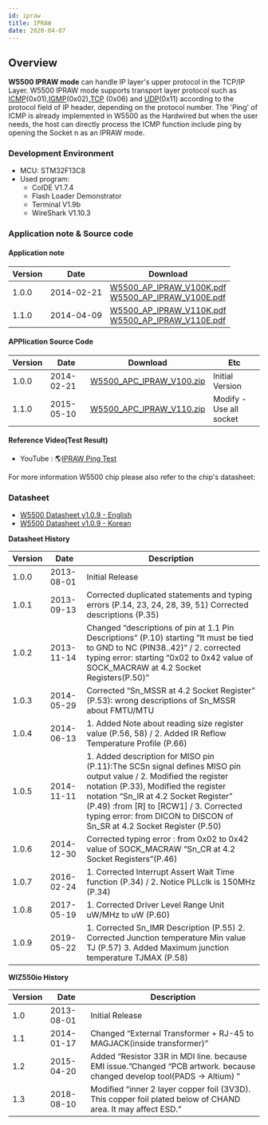 ```yaml
---
id: ipraw
title: IPRAW
date: 2020-04-07
---
```


## Overview

**W5500 IPRAW mode** can handle IP layer's upper protocol
in the TCP/IP Layer. W5500 IPRAW mode supports transport layer protocol
such as
[ICMP](<http://en.wikipedia.org/wiki/Internet_Control_Message_Protocol>)(0x01),[IGMP](<http://en.wikipedia.org/wiki/Internet_Group_Management_Protocol>)(0x02),[TCP](<http://en.wikipedia.org/wiki/Transmission_Control_Protocol>)
(0x06) and
[UDP](<http://en.wikipedia.org/wiki/User_Datagram_Protocol>)(0x11)
according to the protocol field of IP header, depending on the protocol
number. The 'Ping' of ICMP is already implemented in W5500 as the
Hardwired but when the user needs, the host can directly process the
ICMP function include ping by opening the Socket n as an IPRAW mode.

### Development Environment
   * MCU: STM32F13C8
   * Used program:
      * CoIDE V1.7.4
      * Flash Loader Demonstrator
      * Terminal V1.9b
      * WireShark V1.10.3

### Application note & Source code

#### Application note

| Version | Date       | Download                                                                                                                                                                                                                                                                                       |
| ------- | ---------- | ---------------------------------------------------------------------------------------------------------------------------------------------------------------------------------------------------------------------------------------------------------------------------------------------- |
| 1.0.0   | 2014-02-21 | <a href="https://d3cmhcsnvv7jc.cloudfront.net/docs/img/products/w5500/w5500_ap_ipraw_v100k.pdf" target="_blank">W5500_AP_IPRAW_V100K.pdf</a><br /><a href="https://d3cmhcsnvv7jc.cloudfront.net/docs/img/products/w5500/w5500_ap_ipraw_v100e.pdf" target="_blank">W5500_AP_IPRAW_V100E.pdf</a> |
| 1.1.0   | 2014-04-09 | <a href="https://d3cmhcsnvv7jc.cloudfront.net/docs/img/products/w5500/w5500_ap_ipraw_v110k.pdf" target="_blank">W5500_AP_IPRAW_V110K.pdf</a><br /><a href="https://d3cmhcsnvv7jc.cloudfront.net/docs/img/products/w5500/w5500_ap_ipraw_v110e.pdf" target="_blank">W5500_AP_IPRAW_V110E.pdf</a> |

#### APPlication Source Code
| Version | Date       | Download                                                                                                                                     | Etc                     |
| ------- | ---------- | -------------------------------------------------------------------------------------------------------------------------------------------- | ----------------------- |
| 1.0.0   | 2014-02-21 | <a href="https://d3cmhcsnvv7jc.cloudfront.net/docs/img/products/w5500/w5500_apc_ipraw_v100.zip" target="_blank">W5500_APC_IPRAW_V100.zip</a> | Initial Version         |
| 1.1.0   | 2015-05-10 | <a href="https://d3cmhcsnvv7jc.cloudfront.net/docs/img/products/w5500/w5500_apc_ipraw_v110.zip" target="_blank">W5500_APC_IPRAW_V110.zip</a> | Modify - Use all socket |

#### Reference Video(Test Result)

   * YouTube : 🌎[IPRAW Ping Test](https://www.youtube.com/watch?v=XqEvf088CC4)

For more information W5500 chip please also refer to the chip's datasheet:

### Datasheet
  * <a href="https://d3cmhcsnvv7jc.cloudfront.net/docs/img/products/w5500/w5500_ds_v109e.pdf" target="_blank">W5500 Datasheet v1.0.9 - English</a>
  * <a href="https://d3cmhcsnvv7jc.cloudfront.net/docs/img/products/w5500/w5500_ds_v109k.pdf" target="_blank">W5500 Datasheet v1.0.9 - Korean</a>
  
**Datasheet History**

| Version | Date       | Description                                                                                                                                                                                                                                                                                                          |
| ------- | ---------- | -------------------------------------------------------------------------------------------------------------------------------------------------------------------------------------------------------------------------------------------------------------------------------------------------------------------- |
| 1.0.0   | 2013-08-01 | Initial Release                                                                                                                                                                                                                                                                                                      |
| 1.0.1   | 2013-09-13 | Corrected duplicated statements and typing errors (P.14, 23, 24, 28, 39, 51) Corrected descriptions (P.35)                                                                                                                                                                                                           |
| 1.0.2   | 2013-11-14 | Changed “descriptions of pin at 1.1 Pin Descriptions” (P.10) starting ”It must be tied to GND to NC (PIN38..42)” / 2. corrected typing error: starting “0x02 to 0x42 value of SOCK_MACRAW at 4.2 Socket Registers(P.50)”                                                                                             |
| 1.0.3   | 2014-05-29 | Corrected “Sn_MSSR at 4.2 Socket Register” (P.53): wrong descriptions of Sn_MSSR about FMTU/MTU                                                                                                                                                                                                                      |
| 1.0.4   | 2014-06-13 | 1. Added Note about reading size register value (P.56, 58) / 2. Added IR Reflow Temperature Profile (P.66)                                                                                                                                                                                                           |
| 1.0.5   | 2014-11-11 | 1. Added description for MISO pin (P.11):The SCSn signal defines MISO pin output value / 2. Modified the register notation (P.33), Modified the register notation “Sn_IR at 4.2 Socket Register” (P.49) :from [R] to [RCW1] / 3. Corrected typing error: from DICON to DISCON of Sn_SR at 4.2 Socket Register (P.50) |
| 1.0.6   | 2014-12-30 | Corrected typing error : from 0x02 to 0x42 value of SOCK_MACRAW “Sn_CR at 4.2 Socket Registers”(P.46)                                                                                                                                                                                                                |
| 1.0.7   | 2016-02-24 | 1. Corrected Interrupt Assert Wait Time function (P.34) / 2. Notice PLLclk is 150MHz (P.34)                                                                                                                                                                                                                          |
| 1.0.8   | 2017-05-19 | 1. Corrected Driver Level Range Unit uW/MHz to uW (P.60)                                                                                                                                                                                                                                                             |
| 1.0.9   | 2019-05-22 | 1. Corrected Sn_IMR Description (P.55) 2. Corrected Junction temperature Min value TJ (P.57) 3. Added Maximum junction temperature TJMAX (P.58)                                                                                                                                                                      |

**WIZ550io History**

| Version | Date       | Description                                                                                                             |
| ------- | ---------- | ----------------------------------------------------------------------------------------------------------------------- |
| 1.0     | 2013-08-01 | Initial Release                                                                                                         |
| 1.1     | 2014-01-17 | Changed “External Transformer + RJ-45 to MAGJACK(inside transformer)”                                                   |
| 1.2     | 2015-04-20 | Added “Resistor 33R in MDI line. because EMI issue.”Changed “PCB artwork. because changed develop tool(PADS → Altium) ” |
| 1.3     | 2018-08-10 | Modified “inner 2 layer copper foil (3V3D). This copper foil plated below of CHAND area. It may affect ESD.”            |

